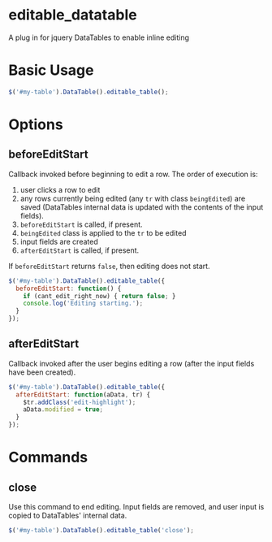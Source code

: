 # editable_datatable
A plug in for jquery DataTables to enable inline editing

# Basic Usage

```js
$('#my-table').DataTable().editable_table();
```

# Options

## beforeEditStart

Callback invoked before beginning to edit a row.  The order of execution is:

1. user clicks a row to edit
2. any rows currently being edited (any `tr` with class `beingEdited`) are saved (DataTables internal data is updated with the contents of the input fields).
3. `beforeEditStart` is called, if present.
4. `beingEdited` class is applied to the `tr` to be edited
5. input fields are created
6. `afterEditStart` is called, if present.
 
If `beforeEditStart` returns `false`, then editing does not start.

```js
$('#my-table').DataTable().editable_table({
  beforeEditStart: function() {
    if (cant_edit_right_now) { return false; }
    console.log('Editing starting.');
  }
});
```

## afterEditStart

Callback invoked after the user begins editing a row (after the input fields have been created).
```js
$('#my-table').DataTable().editable_table({
  afterEditStart: function(aData, tr) {
    $tr.addClass('edit-highlight');
    aData.modified = true;
  }
});
```
  
# Commands

## close

Use this command to end editing.  Input fields are removed, and user input is copied to DataTables' internal data.

```js
$('#my-table').DataTable().editable_table('close');
```

